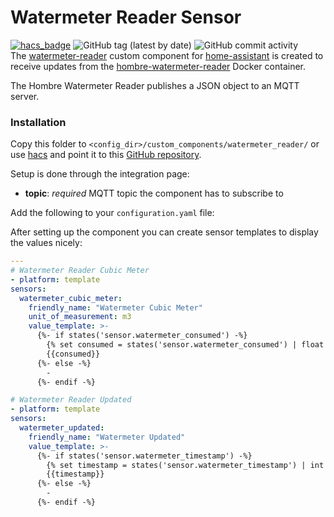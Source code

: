# Watermeter Reader Sensor
[![hacs_badge](https://img.shields.io/badge/HACS-Custom-orange.svg)](https://github.com/custom-components/hacs) ![GitHub tag (latest by date)](https://img.shields.io/github/v/tag/hombrelab/home-assistant-watermeter-reader) ![GitHub commit activity](https://img.shields.io/github/last-commit/hombrelab/home-assistant-watermeter-reader)  
The [watermeter-reader](https://github.com/hombrelab/home-assistant-watermeter-reader) custom component for [home-assistant](https://www.home-assistant.io) is created to receive updates from the [hombre-watermeter-reader](https://github.com/hombrelab/hombre-watermeter-reader) Docker container.

The Hombre Watermeter Reader publishes a JSON object to an MQTT server.  

### Installation
Copy this folder to `<config_dir>/custom_components/watermeter_reader/` or use [hacs](https://github.com/custom-components/hacs) and point it to this [GitHub repository](https://github.com/hombrelab/home-assistant-watermeter-reader).  

Setup is done through the integration page:
- **topic**: _required_ MQTT topic the component has to subscribe to

Add the following to your `configuration.yaml` file:

After setting up the component you can create sensor templates to display the values nicely:
```yaml
---
# Watermeter Reader Cubic Meter
- platform: template
sensors:
  watermeter_cubic_meter:
    friendly_name: "Watermeter Cubic Meter"
    unit_of_measurement: m3
    value_template: >-
      {%- if states('sensor.watermeter_consumed') -%}
        {% set consumed = states('sensor.watermeter_consumed') | float / 1000 | round(3) %}
        {{consumed}}
      {%- else -%}
        -
      {%- endif -%}

# Watermeter Reader Updated
- platform: template
sensors:
  watermeter_updated:
    friendly_name: "Watermeter Updated"
    value_template: >-
      {%- if states('sensor.watermeter_timestamp') -%}
        {% set timestamp = states('sensor.watermeter_timestamp') | int | timestamp_custom('%H:%M:%S', true) %}
        {{timestamp}}
      {%- else -%}
        -
      {%- endif -%}
```
